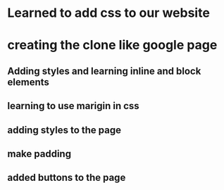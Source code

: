 # Learned to add css to our website

# creating the clone like google page

## Adding styles and learning inline and block elements

## learning to use marigin in css

## adding styles to the page

## make padding

## added buttons to the page
